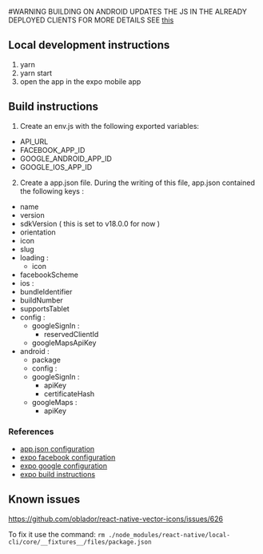 #WARNING
BUILDING ON ANDROID UPDATES THE JS IN THE ALREADY DEPLOYED CLIENTS
FOR MORE DETAILS SEE [this](https://expo.canny.io/feature-requests/p/support-isremotejsenabled-on-android)

## Local development instructions

1. yarn
2. yarn start
3. open the app in the expo mobile app

## Build instructions
1. Create an env.js with the following exported variables: 
  - API_URL
  - FACEBOOK_APP_ID
  - GOOGLE_ANDROID_APP_ID
  - GOOGLE_IOS_APP_ID
2. Create a app.json file. During the writing of this file, app.json contained the following keys :
  - name
  - version
  - sdkVersion ( this is set to v18.0.0 for now )
  - orientation
  - icon
  - slug
  - loading :
    - icon
  - facebookScheme
  - ios :
   - bundleIdentifier
   - buildNumber
   - supportsTablet
   - config :
      - googleSignIn :
        - reservedClientId
      - googleMapsApiKey
  - android :
    - package
    - config :
    - googleSignIn :
      - apiKey
      - certificateHash
    - googleMaps :
      - apiKey

### References
 - [app.json configuration](https://docs.expo.io/versions/v18.0.0/guides/configuration.html)
 - [expo facebook configuration](https://docs.expo.io/versions/v18.0.0/sdk/facebook.html)
 - [expo google configuration](https://docs.expo.io/versions/v18.0.0/sdk/google.html)
 - [expo build instructions](https://docs.expo.io/versions/v18.0.0/guides/building-standalone-apps.html)
 
## Known issues

https://github.com/oblador/react-native-vector-icons/issues/626

To fix it use the command:
`rm ./node_modules/react-native/local-cli/core/__fixtures__/files/package.json`

